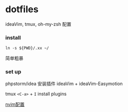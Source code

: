 # dotfiles

ideaVim, tmux, oh-my-zsh 配置

### install

```
ln -s ${PWD}/.xx ~/
```

简单粗暴

### set up

phpstorm/idea 安装插件 ideaVim + ideaVim-Easymotion

tmux `<C-a>` + `I` install plugins

[nvim配置](https://github.com/moonprism/nvim)
